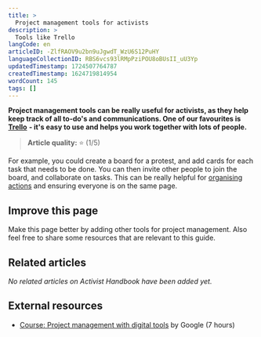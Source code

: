 ```yaml
---
title: >
  Project management tools for activists
description: >
  Tools like Trello
langCode: en
articleID: -ZlfRAOV9u2bn9uJgwdT_WzU6S12PuHY
languageCollectionID: RBS6vcs93lRMpPziPOU8oBUsII_uU3Yp
updatedTimestamp: 1724507764787
createdTimestamp: 1624719814954
wordCount: 145
tags: []
---
```


**Project management tools can be really useful for activists, as they help keep track of all to-do's and communications. One of our favourites is** [**Trello**](https://trello.com) **- it's easy to use and helps you work together with lots of people.**

> **Article quality:** ⭐️ (1/5)

For example, you could create a board for a protest, and add cards for each task that needs to be done. You can then invite other people to join the board, and collaborate on tasks. This can be really helpful for [organising actions](/organising/action) and ensuring everyone is on the same page.

## Improve this page

Make this page better by adding other tools for project management. Also feel free to share some resources that are relevant to this guide.

## Related articles

_No related articles on Activist Handbook have been added yet._

## External resources

-   [Course: Project management with digital tools](https://learndigital.withgoogle.com/digitalgarage/course/manage-a-project-with-digital-tools) by Google (7 hours)